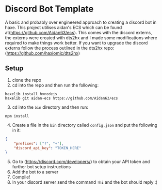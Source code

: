 # Discord Bot Template
A basic and probably over engineered approach to creating a discord bot in haxe. This project utilises aidan's ECS which can be found at(https://github.com/Aidan63/ecs).
This comes with the discord externs, the externs were created with dts2hx and I made some modifications where required to make things work better.
If you want to upgrade the discord externs follow the process outlined in the dts2hx repo: (https://github.com/haxiomic/dts2hx) 

## Setup
1) clone the repo
2) cd into the repo and then run the following:
```
haxelib install hxnodejs
haxelib git aidan-ecs https://github.com/Aidan63/ecs
```
3) cd into the `bin` directory and then run:
```
npm install
```
4) Create a file in the `bin` directory called `config.json` and put the following in it:
```json
{
	"prefixes": ["!", "+"],
	"discord_api_key": "TOKEN_HERE"
}
```
5) Go to (https://discord.com/developers/) to obtain your API token and further bot setup instructions
6) Add the bot to a server
7) Compile! 
8) In your discord server send the command `!hi` and the bot should reply :)
